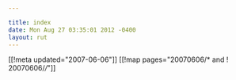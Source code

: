 ```yaml
---

title: index
date: Mon Aug 27 03:35:01 2012 -0400
layout: rut
---
```


[[!meta updated="2007-06-06"]]
[[!map pages="20070606/* and ! 20070606/*/*"]]
